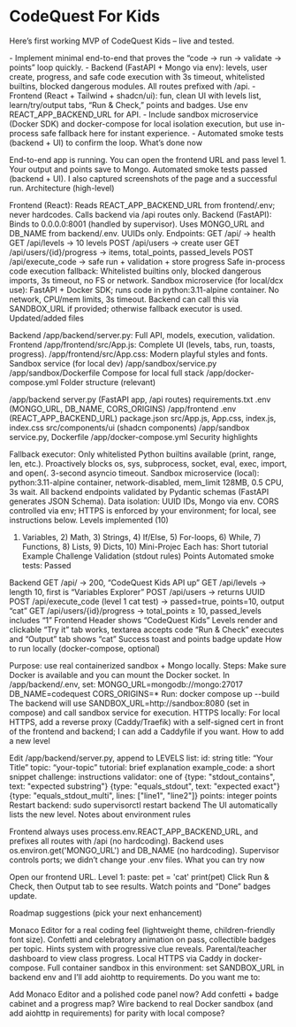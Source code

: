 # CodeQuest For Kids

Here’s first working MVP of CodeQuest Kids – live and tested.

<Plan> - Implement minimal end-to-end that proves the “code → run → validate → points” loop quickly. - Backend (FastAPI + Mongo via env): levels, user create, progress, and safe code execution with 3s timeout, whitelisted builtins, blocked dangerous modules. All routes prefixed with /api. - Frontend (React + Tailwind + shadcn/ui): fun, clean UI with levels list, learn/try/output tabs, “Run & Check,” points and badges. Use env REACT_APP_BACKEND_URL for API. - Include sandbox microservice (Docker SDK) and docker-compose for local isolation execution, but use in-process safe fallback here for instant experience. - Automated smoke tests (backend + UI) to confirm the loop. </Plan>
What’s done now

End-to-end app is running. You can open the frontend URL and pass level 1. Your output and points save to Mongo.
Automated smoke tests passed (backend + UI). I also captured screenshots of the page and a successful run.
Architecture (high-level)

Frontend (React):
Reads REACT_APP_BACKEND_URL from frontend/.env; never hardcodes.
Calls backend via /api routes only.
Backend (FastAPI):
Binds to 0.0.0.0:8001 (handled by supervisor).
Uses MONGO_URL and DB_NAME from backend/.env. UUIDs only.
Endpoints:
GET /api/ → health
GET /api/levels → 10 levels
POST /api/users → create user
GET /api/users/{id}/progress → items, total_points, passed_levels
POST /api/execute_code → safe run + validation + store progress
Safe in-process code execution fallback:
Whitelisted builtins only, blocked dangerous imports, 3s timeout, no FS or network.
Sandbox microservice (for local/dcx use):
FastAPI + Docker SDK; runs code in python:3.11-alpine container.
No network, CPU/mem limits, 3s timeout.
Backend can call this via SANDBOX_URL if provided; otherwise fallback executor is used.
Updated/added files

Backend
/app/backend/server.py: Full API, models, execution, validation.
Frontend
/app/frontend/src/App.js: Complete UI (levels, tabs, run, toasts, progress).
/app/frontend/src/App.css: Modern playful styles and fonts.
Sandbox service (for local dev)
/app/sandbox/service.py
/app/sandbox/Dockerfile
Compose for local full stack
/app/docker-compose.yml
Folder structure (relevant)

/app/backend
server.py (FastAPI app, /api routes)
requirements.txt
.env (MONGO_URL, DB_NAME, CORS_ORIGINS)
/app/frontend
.env (REACT_APP_BACKEND_URL)
package.json
src/App.js, App.css, index.js, index.css
src/components/ui (shadcn components)
/app/sandbox
service.py, Dockerfile
/app/docker-compose.yml
Security highlights

Fallback executor:
Only whitelisted Python builtins available (print, range, len, etc.).
Proactively blocks os, sys, subprocess, socket, eval, exec, import, and open(.
3-second asyncio timeout.
Sandbox microservice (local):
python:3.11-alpine container, network-disabled, mem_limit 128MB, 0.5 CPU, 3s wait.
All backend endpoints validated by Pydantic schemas (FastAPI generates JSON Schema).
Data isolation: UUID IDs, Mongo via env.
CORS controlled via env; HTTPS is enforced by your environment; for local, see instructions below.
Levels implemented (10)

1) Variables, 2) Math, 3) Strings, 4) If/Else, 5) For-loops, 6) While, 7) Functions, 8) Lists, 9) Dicts, 10) Mini-Projec
Each has:
Short tutorial
Example
Challenge
Validation (stdout rules)
Points
Automated smoke tests: Passed

Backend
GET /api/ → 200, “CodeQuest Kids API up”
GET /api/levels → length 10, first is “Variables Explorer”
POST /api/users → returns UUID
POST /api/execute_code (level 1 cat test) → passed=true, points=10, output “cat”
GET /api/users/{id}/progress → total_points ≥ 10, passed_levels includes “1”
Frontend
Header shows “CodeQuest Kids”
Levels render and clickable
“Try it” tab works, textarea accepts code
“Run & Check” executes and “Output” tab shows “cat”
Success toast and points badge update
How to run locally (docker-compose, optional)

Purpose: use real containerized sandbox + Mongo locally.
Steps:
Make sure Docker is available and you can mount the Docker socket.
In /app/backend/.env, set:
MONGO_URL=mongodb://mongo:27017
DB_NAME=codequest
CORS_ORIGINS=*
Run:
docker compose up --build
The backend will use SANDBOX_URL=http://sandbox:8080 (set in compose) and call sandbox service for execution.
HTTPS locally:
For local HTTPS, add a reverse proxy (Caddy/Traefik) with a self-signed cert in front of the frontend and backend; I can add a Caddyfile if you want.
How to add a new level

Edit /app/backend/server.py, append to LEVELS list:
id: string
title: “Your Title”
topic: “your-topic”
tutorial: brief explanation
example_code: a short snippet
challenge: instructions
validator: one of
{type: "stdout_contains", text: "expected substring"}
{type: "equals_stdout", text: "expected exact"}
{type: "equals_stdout_multi", lines: ["line1", "line2"]}
points: integer points
Restart backend: sudo supervisorctl restart backend
The UI automatically lists the new level.
Notes about environment rules

Frontend always uses process.env.REACT_APP_BACKEND_URL, and prefixes all routes with /api (no hardcoding).
Backend uses os.environ.get('MONGO_URL') and DB_NAME (no hardcoding).
Supervisor controls ports; we didn’t change your .env files.
What you can try now

Open our frontend URL.
Level 1: paste: pet = 'cat' print(pet)
Click Run & Check, then Output tab to see results.
Watch points and “Done” badges update.

Roadmap suggestions (pick your next enhancement)

Monaco Editor for a real coding feel (lightweight theme, children-friendly font size).
Confetti and celebratory animation on pass, collectible badges per topic.
Hints system with progressive clue reveals.
Parental/teacher dashboard to view class progress.
Local HTTPS via Caddy in docker-compose.
Full container sandbox in this environment: set SANDBOX_URL in backend env and I’ll add aiohttp to requirements.
Do you want me to:

Add Monaco Editor and a polished code panel now?
Add confetti + badge cabinet and a progress map?
Wire backend to real Docker sandbox (and add aiohttp in requirements) for parity with local compose?


